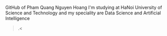 GitHub of Pham Quang Nguyen Hoang
I'm studying at HaNoi University of Science and Technology and my speciality are Data Science and Artificial Intelligence
>.<
